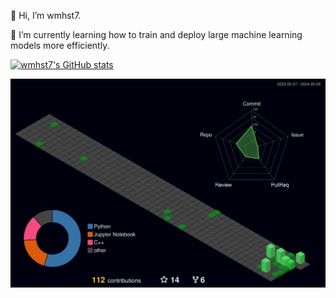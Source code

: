 👋 Hi, I’m wmhst7. 

🌱 I’m currently learning how to train and deploy large machine learning models more efficiently.

[![wmhst7's GitHub stats](https://github-readme-stats.vercel.app/api?username=wmhst7&show_icons=true&theme=transparent)](https://github.com/anuraghazra/github-readme-stats)


<img src="./profile-3d-contrib/profile-night-green.svg" alt="drawing" width="550"/>

